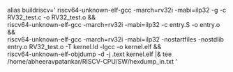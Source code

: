 alias buildriscv='
riscv64-unknown-elf-gcc -march=rv32i -mabi=ilp32 -g -c RV32_test.c -o RV32_test.o && \
riscv64-unknown-elf-gcc -march=rv32i -mabi=ilp32 -c entry.S -o entry.o && \
riscv64-unknown-elf-gcc -march=rv32i -mabi=ilp32 -nostartfiles -nostdlib entry.o RV32_test.o -T kernel.ld -lgcc -o kernel.elf && \
riscv64-unknown-elf-objdump -d -j .text kernel.elf |& tee /home/abheeravpatankar/RISCV-CPU/SW/hexdump_in.txt
'
